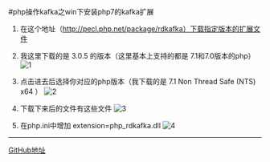 #php操作kafka之win下安装php7的kafka扩展

1. 在这个地址（http://pecl.php.net/package/rdkafka）下载指定版本的扩展文件
2. 我这里下载的是 3.0.5 的版本（这里基本上支持的都是 7.1和7.0版本的php）
![1](https://upload-images.jianshu.io/upload_images/15839628-be16051aa1fe18c1.png?imageMogr2/auto-orient/strip%7CimageView2/2/w/1000/format/webp)
3. 点击进去后选择你对应的php版本（我下载的是 7.1 Non Thread Safe (NTS) x64 ）
![2](https://upload-images.jianshu.io/upload_images/15839628-9e0c8a4583ff7305.png?imageMogr2/auto-orient/strip%7CimageView2/2/w/1000/format/webp)

4. 下载下来后的文件有这些文件
![3](https://upload-images.jianshu.io/upload_images/15839628-2ad9b3bbfcf8f7c9.png?imageMogr2/auto-orient/strip%7CimageView2/2/w/615/format/webp)

5. 在php.ini中增加 extension=php_rdkafka.dll
![4](https://upload-images.jianshu.io/upload_images/15839628-2ad9b3bbfcf8f7c9.png?imageMogr2/auto-orient/strip%7CimageView2/2/w/615/format/webp)







---
[GitHub地址](https://github.com/wrack0001/note/blob/master/php/php%E6%93%8D%E4%BD%9Ckafka%E4%B9%8Bwin%E4%B8%8B%E5%AE%89%E8%A3%85php7%E7%9A%84kafka%E6%89%A9%E5%B1%95.md)


